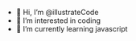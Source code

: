 - 👋 Hi, I’m @illustrateCode
- 👀 I’m interested in coding
- 🌱 I’m currently learning javascript

<!---
illustrateCode/illustrateCode is a ✨ special ✨ repository because its `README.md` (this file) appears on your GitHub profile.
You can click the Preview link to take a look at your changes.
--->
